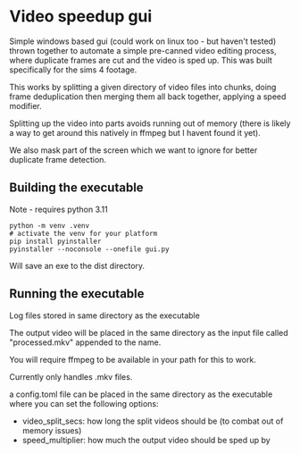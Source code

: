 # Video speedup gui

Simple windows based gui (could work on linux too - but haven't tested) thrown together to automate a simple pre-canned video editing process, where duplicate frames are cut and the video is sped up. This was built specifically for the sims 4 footage.

This works by splitting a given directory of video files into chunks, doing frame deduplication then merging them all back together, applying a speed modifier.

Splitting up the video into parts avoids running out of memory (there is likely a way to get around this natively in ffmpeg but I havent found it yet).

We also mask part of the screen which we want to ignore for better duplicate frame detection.


## Building the executable

Note - requires python 3.11
```
python -m venv .venv
# activate the venv for your platform
pip install pyinstaller
pyinstaller --noconsole --onefile gui.py
```

Will save an exe to the dist directory.

## Running the executable


Log files stored in same directory as the executable

The output video will be placed in the same directory as the input file called "processed.mkv" appended to the name.

You will require ffmpeg to be available in your path for this to work.

Currently only handles .mkv files.

a config.toml file can be placed in the same directory as the executable where you can set the following options:
* video_split_secs: how long the split videos should be (to combat out of memory issues)
* speed_multiplier: how much the output video should be sped up by